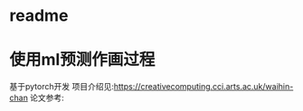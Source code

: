 # readme

# 使用ml预测作画过程
基于pytorch开发
项目介绍见:https://creativecomputing.cci.arts.ac.uk/waihin-chan
论文参考:



